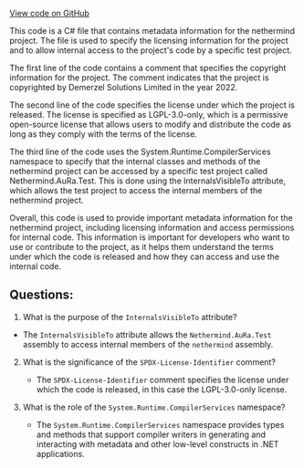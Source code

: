 [View code on GitHub](https://github.com/nethermindeth/nethermind/Nethermind.Consensus.AuRa/AssemblyInfo.cs)

This code is a C# file that contains metadata information for the nethermind project. The file is used to specify the licensing information for the project and to allow internal access to the project's code by a specific test project.

The first line of the code contains a comment that specifies the copyright information for the project. The comment indicates that the project is copyrighted by Demerzel Solutions Limited in the year 2022.

The second line of the code specifies the license under which the project is released. The license is specified as LGPL-3.0-only, which is a permissive open-source license that allows users to modify and distribute the code as long as they comply with the terms of the license.

The third line of the code uses the System.Runtime.CompilerServices namespace to specify that the internal classes and methods of the nethermind project can be accessed by a specific test project called Nethermind.AuRa.Test. This is done using the InternalsVisibleTo attribute, which allows the test project to access the internal members of the nethermind project.

Overall, this code is used to provide important metadata information for the nethermind project, including licensing information and access permissions for internal code. This information is important for developers who want to use or contribute to the project, as it helps them understand the terms under which the code is released and how they can access and use the internal code.
## Questions: 
 1. What is the purpose of the `InternalsVisibleTo` attribute?
   - The `InternalsVisibleTo` attribute allows the `Nethermind.AuRa.Test` assembly to access internal members of the `nethermind` assembly.

2. What is the significance of the `SPDX-License-Identifier` comment?
   - The `SPDX-License-Identifier` comment specifies the license under which the code is released, in this case the LGPL-3.0-only license.

3. What is the role of the `System.Runtime.CompilerServices` namespace?
   - The `System.Runtime.CompilerServices` namespace provides types and methods that support compiler writers in generating and interacting with metadata and other low-level constructs in .NET applications.